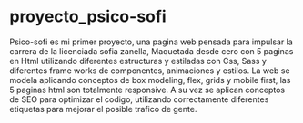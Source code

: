 # proyecto_psico-sofi 

Psico-sofi es mi primer proyecto, una pagina web pensada para impulsar la carrera de la licenciada sofia zanella,
Maquetada desde cero con 5 paginas en Html utilizando diferentes estructuras y estiladas con Css, Sass y diferentes frame works de componentes, animaciones y estilos. 
La web se modela aplicando conceptos de box modeling, flex, grids y mobile first, las 5 paginas html son totalmente responsive.
A su vez se aplican conceptos de SEO para optimizar el codigo, utilizando correctamente diferentes etiquetas para mejorar el posible trafico de gente.
